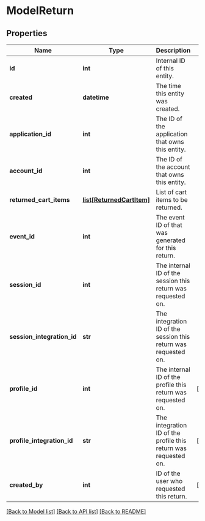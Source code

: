 # ModelReturn


## Properties
Name | Type | Description | Notes
------------ | ------------- | ------------- | -------------
**id** | **int** | Internal ID of this entity. | 
**created** | **datetime** | The time this entity was created. | 
**application_id** | **int** | The ID of the application that owns this entity. | 
**account_id** | **int** | The ID of the account that owns this entity. | 
**returned_cart_items** | [**list[ReturnedCartItem]**](ReturnedCartItem.md) | List of cart items to be returned. | 
**event_id** | **int** | The event ID of that was generated for this return. | 
**session_id** | **int** | The internal ID of the session this return was requested on. | 
**session_integration_id** | **str** | The integration ID of the session this return was requested on. | 
**profile_id** | **int** | The internal ID of the profile this return was requested on. | [optional] 
**profile_integration_id** | **str** | The integration ID of the profile this return was requested on. | [optional] 
**created_by** | **int** | ID of the user who requested this return. | [optional] 

[[Back to Model list]](../README.md#documentation-for-models) [[Back to API list]](../README.md#documentation-for-api-endpoints) [[Back to README]](../README.md)


